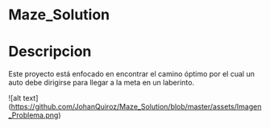 # Maze_Solution

Descripcion
=====================
Este proyecto está enfocado en encontrar el camino óptimo por el cual un auto debe dirigirse para llegar a la meta en un laberinto. 

![alt text] (https://github.com/JohanQuiroz/Maze_Solution/blob/master/assets/Imagen_Problema.png)
